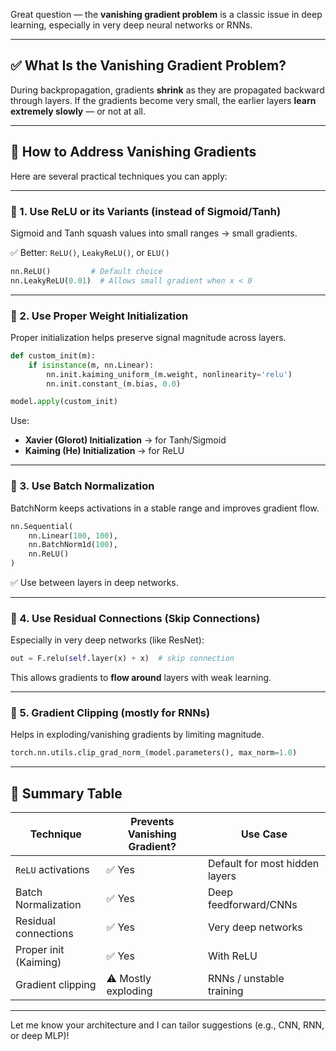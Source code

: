 Great question — the **vanishing gradient problem** is a classic issue in deep learning, especially in very deep neural networks or RNNs.

---

## ✅ What Is the Vanishing Gradient Problem?

During backpropagation, gradients **shrink** as they are propagated backward through layers. If the gradients become very small, the earlier layers **learn extremely slowly** — or not at all.

---

## 🔧 How to Address Vanishing Gradients

Here are several practical techniques you can apply:

---

### 🔹 1. **Use ReLU or its Variants (instead of Sigmoid/Tanh)**

Sigmoid and Tanh squash values into small ranges → small gradients.

✅ Better: `ReLU()`, `LeakyReLU()`, or `ELU()`

```python
nn.ReLU()         # Default choice
nn.LeakyReLU(0.01)  # Allows small gradient when x < 0
```

---

### 🔹 2. **Use Proper Weight Initialization**

Proper initialization helps preserve signal magnitude across layers.

```python
def custom_init(m):
    if isinstance(m, nn.Linear):
        nn.init.kaiming_uniform_(m.weight, nonlinearity='relu')
        nn.init.constant_(m.bias, 0.0)

model.apply(custom_init)
```

Use:

* **Xavier (Glorot) Initialization** → for Tanh/Sigmoid
* **Kaiming (He) Initialization** → for ReLU

---

### 🔹 3. **Use Batch Normalization**

BatchNorm keeps activations in a stable range and improves gradient flow.

```python
nn.Sequential(
    nn.Linear(100, 100),
    nn.BatchNorm1d(100),
    nn.ReLU()
)
```

✅ Use between layers in deep networks.

---

### 🔹 4. **Use Residual Connections (Skip Connections)**

Especially in very deep networks (like ResNet):

```python
out = F.relu(self.layer(x) + x)  # skip connection
```

This allows gradients to **flow around** layers with weak learning.

---

### 🔹 5. **Gradient Clipping (mostly for RNNs)**

Helps in exploding/vanishing gradients by limiting magnitude.

```python
torch.nn.utils.clip_grad_norm_(model.parameters(), max_norm=1.0)
```

---

## 🧠 Summary Table

| Technique             | Prevents Vanishing Gradient? | Use Case                       |
| --------------------- | ---------------------------- | ------------------------------ |
| `ReLU` activations    | ✅ Yes                        | Default for most hidden layers |
| Batch Normalization   | ✅ Yes                        | Deep feedforward/CNNs          |
| Residual connections  | ✅ Yes                        | Very deep networks             |
| Proper init (Kaiming) | ✅ Yes                        | With ReLU                      |
| Gradient clipping     | ⚠️ Mostly exploding          | RNNs / unstable training       |

---

Let me know your architecture and I can tailor suggestions (e.g., CNN, RNN, or deep MLP)!

